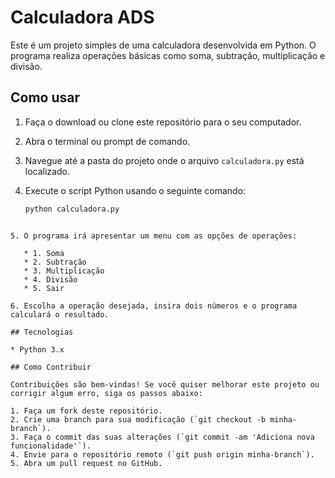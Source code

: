 # Calculadora ADS

Este é um projeto simples de uma calculadora desenvolvida em Python. O programa realiza operações básicas como soma, subtração, multiplicação e divisão.

## Como usar

1. Faça o download ou clone este repositório para o seu computador.
2. Abra o terminal ou prompt de comando.
3. Navegue até a pasta do projeto onde o arquivo `calculadora.py` está localizado.
4. Execute o script Python usando o seguinte comando:

   ```bash
   python calculadora.py
````

5. O programa irá apresentar um menu com as opções de operações:

   * 1. Soma
   * 2. Subtração
   * 3. Multiplicação
   * 4. Divisão
   * 5. Sair

6. Escolha a operação desejada, insira dois números e o programa calculará o resultado.

## Tecnologias

* Python 3.x

## Como Contribuir

Contribuições são bem-vindas! Se você quiser melhorar este projeto ou corrigir algum erro, siga os passos abaixo:

1. Faça um fork deste repositório.
2. Crie uma branch para sua modificação (`git checkout -b minha-branch`).
3. Faça o commit das suas alterações (`git commit -am 'Adiciona nova funcionalidade'`).
4. Envie para o repositório remoto (`git push origin minha-branch`).
5. Abra um pull request no GitHub.

